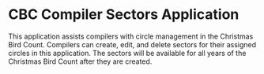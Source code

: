 # CBC Compiler Sectors Application

This application assists compilers with circle management in the Christmas Bird Count. Compilers can create, edit, and delete sectors for their assigned circles in this application. The sectors will be available for all years of the Christmas Bird Count after they are created.



